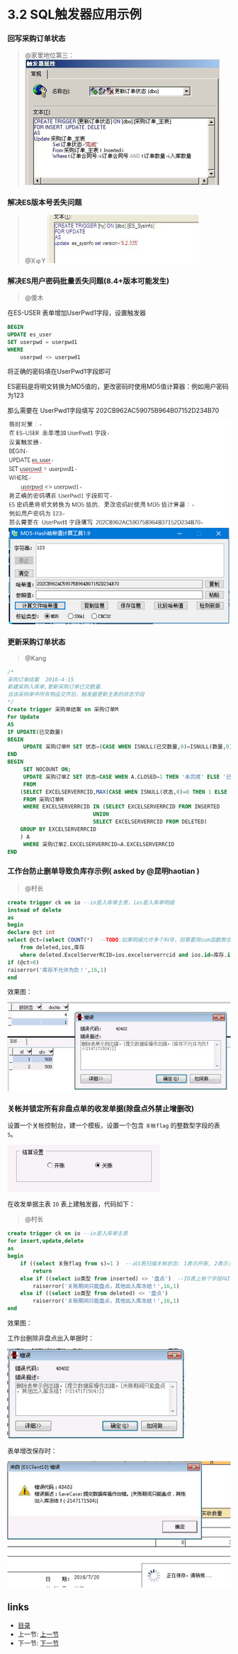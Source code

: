 # 3.2 SQL触发器应用示例

### 回写采购订单状态
> @家里地位第三：  
![](images/3.2.1.jpg?raw=true)

### 解决ES版本号丢失问题  
> @XゅY 
![](images/3.2.2.jpg?raw=true)

### 解决ES用户密码批量丢失问题(8.4+版本可能发生)
> @傻木

在ES-USER 表单增加UserPwd1字段，设置触发器

```sql
BEGIN
UPDATE es_user
SET userpwd = userpwd1
WHERE
	userpwd <> userpwd1
```

将正确的密码填在UserPwd1字段即可

ES密码是将明文转换为MD5值的，更改密码时使用MD5值计算器：例如用户密码为123

那么需要在	UserPwd1字段填写 202CB962AC59075B964B07152D234B70

![](images/3.2.4.jpg?raw=true)

### 更新采购订单状态
> @Kang
```sql
/*
采购订单结案  2016-4-15
新建采购入库单,更新采购订单已交数量.
当该采购单中所有物品交齐后，触发器更新主表的状态字段
*/
Create trigger 采购单结案 on 采购订单M                  
For Update   
AS
IF UPDATE(已交数量)
BEGIN
     UPDATE 采购订单M SET 状态=(CASE WHEN ISNULL(已交数量,0)=ISNULL(数量,0) THEN 1 ELSE 0 END)
END
BEGIN
     SET NOCOUNT ON;
     UPDATE 采购订单Z SET 状态=CASE WHEN A.CLOSED=1 THEN '未完成' ELSE '已完成' end
     FROM
	(SELECT EXCELSERVERRCID,MAX(CASE WHEN ISNULL(状态,0)=0 THEN 1 ELSE 0 END) CLOSED
	 FROM 采购订单M
	 WHERE EXCELSERVERRCID IN (SELECT EXCELSERVERRCID FROM INSERTED
		                   UNION 
		                   SELECT EXCELSERVERRCID FROM DELETED)
	GROUP BY EXCELSERVERRCID
	) A
     WHERE 采购订单Z.EXCELSERVERRCID=A.EXCELSERVERRCID             
END
```

### 工作台防止删单导致负库存示例( asked by @昆明haotian )
> @村长
```sql
create trigger ck on io --io是入库单主表，ios是入库单明细
instead of delete
as 
begin
declare @ct int
select @ct=(select COUNT(*)  --TODO:如果明细允许多个料号，则需要用sum函数聚合qty并按id分组
	from deleted,ios,库存 
	where deleted.ExcelServerRCID=ios.excelserverrcid and ios.id=库存.id and ios.qty>库存.qty)
if (@ct>0)
raiserror('库存不允许为负！',16,1)
end
```

效果图：

![](images/3.2.3.jpg?raw=true)


### 关帐并锁定所有非盘点单的收发单据(除盘点外禁止增删改)
设置一个关帐控制台，建一个模板，设置一个包含 `关帐flag` 的整数型字段的表 `S`。

![](images/3.2.7.jpg?raw=true)

在收发单据主表 `IO` 表上建触发器，代码如下：

> @村长
```sql
create trigger ck on io --io是入库单主表
for insert,update,delete
as 
begin
	if ((select 关账flag from s)=1 )  --从S表扫描关帐状态: 1表示开账, 2表示关账
		return 
	else if ((select io类型 from inserted) <> '盘点')  --IO表上有个字段叫IO类型，取值为：采购入库，生产入库，生产领料，盘点等。
		raiserror('关账期间只能盘点，其他出入库冻结！',16,1)
	else if ((select io类型 from deleted) <> '盘点')
		raiserror('关账期间只能盘点，其他出入库冻结！',16,1)
end
```

效果图：

工作台删除非盘点出入单据时：

![](images/3.2.5.jpg?raw=true)

表单增改保存时：

![](images/3.2.6.jpg?raw=true)

## links
  * [目录](<preface.md>)
  * 上一节: [上一节](<03.1.md>)
  * 下一节: [下一节](<03.3.md>)

